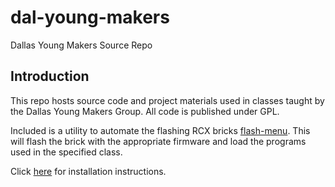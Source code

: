# dal-young-makers
Dallas Young Makers Source Repo

## Introduction

This repo hosts source code and project materials used in classes taught by the Dallas Young Makers Group.  All code is published under GPL.

Included is a utility to automate the flashing RCX bricks [flash-menu](../master/tools/flash-menu).  This will flash the brick with the appropriate firmware and load the programs used in the specified class.

Click [here](./doc/install.md) for installation instructions.
